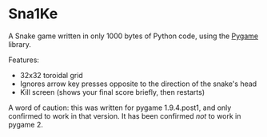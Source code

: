 # Sna1Ke
A Snake game written in only 1000 bytes of Python code, using the [Pygame](https://pygame.org) library.

Features:
 - 32x32 toroidal grid
 - Ignores arrow key presses opposite to the direction of the snake's head
 - Kill screen (shows your final score briefly, then restarts)

A word of caution: this was written for pygame 1.9.4.post1, and only confirmed to work in that version. It has been confirmed *not* to work in pygame 2.
